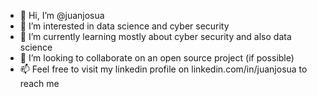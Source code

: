 - 👋 Hi, I’m @juanjosua
- 👀 I’m interested in data science and cyber security
- 🌱 I’m currently learning mostly about cyber security and also data science
- 💞️ I’m looking to collaborate on an open source project (if possible)
- 📫 Feel free to visit my linkedin profile on linkedin.com/in/juanjosua to reach me

<!---
juanjosua/juanjosua is a ✨ special ✨ repository because its `README.md` (this file) appears on your GitHub profile.
You can click the Preview link to take a look at your changes.
--->

